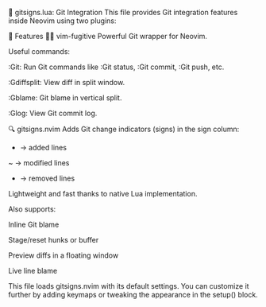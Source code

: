 🔀 gitsigns.lua: Git Integration
This file provides Git integration features inside Neovim using two plugins:

🔧 Features
🧙‍♂️ vim-fugitive
Powerful Git wrapper for Neovim.

Useful commands:

:Git: Run Git commands like :Git status, :Git commit, :Git push, etc.

:Gdiffsplit: View diff in split window.

:Gblame: Git blame in vertical split.

:Glog: View Git commit log.

🔍 gitsigns.nvim
Adds Git change indicators (signs) in the sign column:

+ → added lines

~ → modified lines

- → removed lines

Lightweight and fast thanks to native Lua implementation.

Also supports:

Inline Git blame

Stage/reset hunks or buffer

Preview diffs in a floating window

Live line blame

This file loads gitsigns.nvim with its default settings. You can customize it further by adding keymaps or tweaking the appearance in the setup() block.
